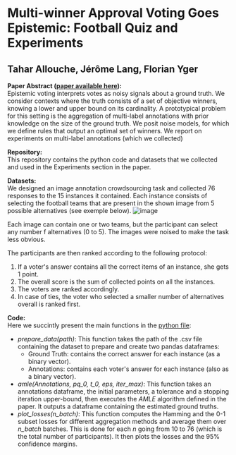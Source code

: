 # Multi-winner Approval Voting Goes Epistemic: Football Quiz and Experiments
## Tahar Allouche, Jérôme Lang, Florian Yger

**Paper Abstract ([paper available here](https://arxiv.org/pdf/2201.06655.pdf)):**\
Epistemic voting interprets votes as noisy signals
about a ground truth. We consider contexts where
the truth consists of a set of objective winners,
knowing a lower and upper bound on its cardinality.
A prototypical problem for this setting is the aggregation of multi-label annotations with prior knowledge on the size of the ground truth. We posit noise
models, for which we define rules that output an
optimal set of winners. We report on experiments
on multi-label annotations (which we collected)


**Repository:**\
This repository contains the python code and datasets that we collected and used in the Experiments section in the paper. 

**Datasets:**\
We designed an image annotation crowdsourcing task and collected 76 responses to the 15 instances it contained. Each instance consists of selecting the football teams that are present in the shown image from 5 possible alternatives (see exemple below).
![image](https://user-images.githubusercontent.com/77245334/155506131-58dbda0f-ce62-4d37-897f-bdb4f404c2e7.png)

Each image can contain one or two teams, but the participant can select any number f alternatives (0 to 5). The images were noised to make the task less obvious.

The participants are then ranked according to the following protocol:
1. If a voter's answer contains all the correct items of an instance, she gets 1 point.
2. The overall score is the sum of collected points on all the instances.
3. The voters are ranked accordingly.
4. In case of ties, the voter who selected a smaller number of alternatives overall is ranked first.


**Code:**\
Here we succintly present the main functions in the [python file](Experiments.py):
- *prepare_data(path)*: This function takes the path of the .csv file containing the dataset to prepare and create two pandas dataframes:
  - Ground Truth: contains the correct answer for each instance (as a binary vector).
  - Annotations: contains each voter's answer for each instance (also as a binary vector).
- *amle(Annotations, pq_0, t_0, eps, iter_max)*: This function takes an annotations dataframe, the initial parameters, a tolerance and a stopping iteration upper-bound, then executes the *AMLE* algorithm defined in the paper. It outputs a dataframe containing the estimated ground truths.
- *plot_losses(n_batch)*: This function computes the Hamming and the 0-1 subset losses for different aggregation methods and average them over *n_batch* batches. This is done for each *n* going from 10 to 76 (which is the total number of participants). It then plots the losses and the 95% confidence margins.


